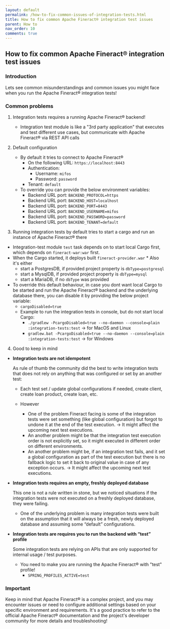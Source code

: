 ```yaml
---
layout: default
permalink: /how-to-fix-common-issues-of-integration-tests.html
title: How to fix common Apache Fineract® integration test issues
parent: How to
nav_order: 10
comments: true
---
```


## How to fix common Apache Fineract® integration test issues

### Introduction
Lets see common misunderstandings and common issues you might face when you run the Apache Fineract® integration tests!

### Common problems

1. Integration tests requires a running Apache Fineract® backend!
    * Integration test module is like a "3rd party application" that executes and test different use cases, but communicate with Apache Fineract® via REST API calls
     
2. Default configuration
    * By default it tries to connect to Apache Fineract® 
      * On the following URL: `https://localhost:8443`
      * Authentication:
        * Username: `mifos`
        * Password: `password`
      * Tenant: `default`
    * To override you can provide the below environment variables:
      * Backend URL port: `BACKEND_PROTOCOL=https`
      * Backend URL port: `BACKEND_HOST=localhost`
      * Backend URL port: `BACKEND_PORT=8443`
      * Backend URL port: `BACKEND_USERNAME=mifos`
      * Backend URL port: `BACKEND_PASSWORD=password`
      * Backend URL port: `BACKEND_TENANT=default`
     
3. Running integration tests by default tries to start a cargo and run an instance of Apache Fineract® there
  *  Integration-test module `test` task depends on to start local Cargo first, which depends on `fineract-war:war` first.
  *  When the Cargo started, it deploys built `fineract-provider.war`
    * Also it's either
     * start a PostgresDB, if provided project property is `dbType=postgresql`
     * start a MysqlDB, if provided project property is `dbType=mysql`
     * start a MariaDB, if no `dbType` was provided
 * To override this default behaviour, in case you dont want local Cargo to be started and run the Apache Fineract® backend and the underlying database there, you can disable it by providing the below project variable:
   * `cargoDisabled=true`
   * Example to run the integration tests in console, but do not start local Cargo:
     *  `./gradlew -PcargoDisabled=true --no-daemon --console=plain :integration-tests:test` -> for MacOS and Linux
     *  `gradlew.bat -PcargoDisabled=true --no-daemon --console=plain :integration-tests:test` -> for Windows

4. Good to keep in mind
  * **Integration tests are not idempotent**
    
    As rule of thumb the community did the best to write integration tests that does not rely on anything that was configured or set by an another test:
    * Each test set / update global configurations if needed, create client, create loan product, create loan, etc.

    * However
      * One of the problem Fineract facing is some of the integration tests were set something (like global configuration) but forgot to undone it at the end of the test execution. -> It might affect the upcoming next test executions.
      * An another problem might be that the integration test execution order is not explicitly set, so it might executed in different order on different environments. 
      * An another problem might be, if an integration test fails, and it set a global configuration as part of the test execution but there is no fallback logic to set it back to original value in case of any exception occurs. -> It might affect the upcoming next test executions.

  * **Integration tests requires an empty, freshly deployed database**

    This one is not a rule written in stone, but we noticed situations if the integration tests were not executed on a freshly deployed database, they were failing.

    * One of the underlying problem is many integration tests were built on the assumption that it will always be a fresh, newly deployed database and assuming some “default” configurations.

  * **Integration tests are requires you to run the backend with “test” profile**

    Some integration tests are relying on APIs that are only supported for internal usage / test purposes.

    * You need to make you are running the Apache Fineract® with "test" profile!
      * `SPRING_PROFILES_ACTIVE=test`  


### Important
Keep in mind that Apache Fineract® is a complex project, and you may encounter issues or need to configure additional settings based on your specific environment and requirements. It's a good practice to refer to the official Apache Fineract® documentation and the project's developer community for more details and troubleshooting!
